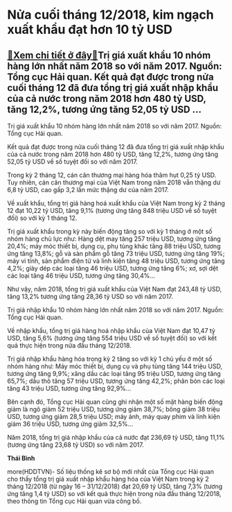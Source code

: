 Nửa cuối tháng 12/2018, kim ngạch xuất khẩu đạt hơn 10 tỷ USD
=============================================================

[:gift:Xem chi tiết ở đây:gift:](https://hddtvn.com/nua-cuoi-thang-12-2018-kim-ngach-xuat-khau-dat-hon-10-ty-usd/)Trị giá xuất khẩu 10 nhóm hàng lớn nhất năm 2018 so với năm 2017. Nguồn: Tổng cục Hải quan. Kết quả đạt được trong nửa cuối tháng 12 đã đưa tổng trị giá xuất nhập khẩu của cả nước trong năm 2018 hơn 480 tỷ USD, tăng 12,2%, tương ứng tăng 52,05 tỷ USD …
------------------------------------------------------------------------------------------------------------------------------------------------------------------------------------------------------------------------------------------------------------







 






 Trị giá xuất khẩu 10 nhóm hàng lớn nhất năm 2018 so với năm 2017. Nguồn: Tổng cục Hải quan. 


Kết quả đạt được trong nửa cuối tháng 12 đã đưa tổng trị giá xuất nhập khẩu của cả nước trong năm 2018 hơn 480 tỷ USD, tăng 12,2%, tương ứng tăng 52,05 tỷ USD về số tuyệt đối so với năm 2017.


Trong kỳ 2 tháng 12, cán cân thương mại hàng hóa thâm hụt 0,25 tỷ USD. Tuy nhiên, cán cân thương mại của Việt Nam trong năm 2018 vẫn thặng dư 6,8 tỷ USD, cao gấp 3,2 lần mức thặng dư của năm 2017.


Về xuất khẩu, tổng trị giá hàng hoá xuất khẩu của Việt Nam trong kỳ 2 tháng 12 đạt 10,22 tỷ USD, tăng 9,1% (tương ứng tăng 848 triệu USD về số tuyệt đối) so với kỳ 1 tháng 12.


Trị giá xuất khẩu trong kỳ này biến động tăng so với kỳ 1 tháng ở một số nhóm hàng chủ lực như: Hàng dệt may tăng 257 triệu USD, tương ứng tăng 20,4%; máy móc thiết bị, dụng cụ, phụ tùng khác tăng 88 triệu USD, tương ứng tăng 13,8%; gỗ và sản phẩm gỗ tăng 73 triệu USD, tương ứng tăng 19%; máy vi tính, sản phẩm điện tử và linh kiện tăng 48 triệu USD, tương ứng tăng 4,2%; giày dép các loại tăng 46 triệu USD, tương ứng tăng 6%; xơ, sợi dệt các loại tăng 46 triệu USD, tương ứng tăng 30,4%…


Như vậy, năm 2018, tổng trị giá xuất khẩu của Việt Nam đạt 243,48 tỷ USD, tăng 13,2% tương ứng tăng 28,36 tỷ USD so với năm 2017.









 



 




Trị giá nhập khẩu 10 nhóm hàng lớn nhất năm 2018 so với năm 2017. Nguồn: Tổng cục Hải quan. 



Về nhập khẩu, tổng trị giá hàng hoá nhập khẩu của Việt Nam đạt 10,47 tỷ USD, tăng 5,6% (tương ứng tăng 554 triệu USD về số tuyệt đối) so với kết quả thực hiện trong nửa đầu tháng 12/2018.


Trị giá nhập khẩu hàng hóa trong kỳ 2 tăng so với kỳ 1 chủ yếu ở một số nhóm hàng như: Máy móc thiết bị, dụng cụ và phụ tùng tăng 144 triệu USD, tương ứng tăng 9,9%; xăng dầu các loại tăng 95 triệu USD, tương ứng tăng 65,7%; dầu thô tăng 57 triệu USD, tương ứng tăng 42,2%; phân bón các loại tăng 43 triệu USD, tương ứng tăng 92,9%… 


Bên cạnh đó, Tổng cục Hải quan cũng ghi nhận một số mặt hàng biến động giảm là ngô giảm 52 triệu USD, tương ứng giảm 38,7%; bông giảm 38 triệu USD, tương ứng giảm 28,5 triệu USD; máy ảnh, máy quay phim và linh kiện giảm 36 triệu USD, tương ứng giảm 32,5%… 


Năm 2018, tổng trị giá nhập khẩu của cả nước đạt 236,69 tỷ USD, tăng 11,1% (tương ứng tăng 23,68 tỷ USD) so với năm 2017.






**Thái Bình**



more(HDDTVN)- Số liệu thống kê sơ bộ mới nhất của Tổng cục Hải quan cho thấy tổng trị giá xuất nhập khẩu hàng hóa của Việt Nam trong kỳ 2 tháng 12/2018 (từ ngày 16 – 31/12/2018) đạt 20,69 tỷ USD, tăng 7,3% (tương ứng tăng 1,4 tỷ USD) so với kết quả thực hiện trong nửa đầu tháng 12/2018, theo thông tin Tổng cục Hải quan vừa công bố.

